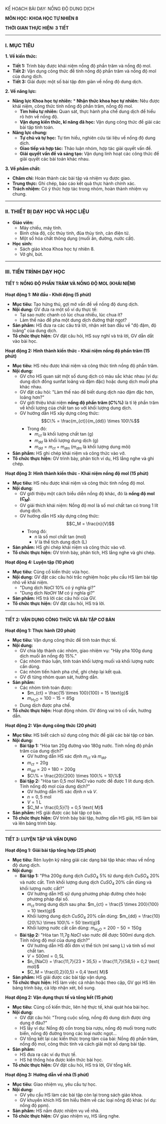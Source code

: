 KẾ HOẠCH BÀI DẠY: NỒNG ĐỘ DUNG DỊCH

**MÔN HỌC: KHOA HỌC TỰ NHIÊN 8**

**THỜI GIAN THỰC HIỆN: 3 TIẾT**

---

### I. MỤC TIÊU

**1. Về kiến thức:**
* **Tiết 1:** Trình bày được khái niệm nồng độ phần trăm và nồng độ mol.
* **Tiết 2:** Vận dụng công thức để tính nồng độ phần trăm và nồng độ mol của dung dịch.
* **Tiết 3:** Giải được một số bài tập đơn giản về nồng độ dung dịch.

**2. Về năng lực:**
* **Năng lực Khoa học tự nhiên:** * **Nhận thức khoa học tự nhiên:** Nêu được khái niệm, công thức tính nồng độ phần trăm, nồng độ mol.
    * **Tìm hiểu tự nhiên:** Quan sát, thực hành pha chế dung dịch để hiểu rõ hơn về nồng độ.
    * **Vận dụng kiến thức, kĩ năng đã học:** Vận dụng công thức để giải các bài tập tính toán.
* **Năng lực chung:**
    * **Tự chủ và tự học:** Tự tìm hiểu, nghiên cứu tài liệu về nồng độ dung dịch.
    * **Giao tiếp và hợp tác:** Thảo luận nhóm, hợp tác giải quyết vấn đề.
    * **Giải quyết vấn đề và sáng tạo:** Vận dụng linh hoạt các công thức để giải quyết các bài toán khác nhau.

**3. Về phẩm chất:**
* **Chăm chỉ:** Hoàn thành các bài tập và nhiệm vụ được giao.
* **Trung thực:** Ghi chép, báo cáo kết quả thực hành chính xác.
* **Trách nhiệm:** Có ý thức hợp tác trong nhóm, hoàn thành nhiệm vụ chung.

---

### II. THIẾT BỊ DẠY HỌC VÀ HỌC LIỆU

* **Giáo viên:**
    * Máy chiếu, máy tính.
    * Bình chia độ, cốc thủy tinh, đũa thủy tinh, cân điện tử.
    * Một số hóa chất thông dụng (muối ăn, đường, nước cất).
* **Học sinh:**
    * Sách giáo khoa Khoa học tự nhiên 8.
    * Vở ghi, bút.

---

### III. TIẾN TRÌNH DẠY HỌC

#### TIẾT 1: NỒNG ĐỘ PHẦN TRĂM VÀ NỒNG ĐỘ MOL (KHÁI NIỆM)

**Hoạt động 1: Mở đầu - Khởi động (5 phút)**

* **Mục tiêu:** Tạo hứng thú, gợi mở vấn đề về nồng độ dung dịch.
* **Nội dung:** GV đưa ra một số ví dụ thực tế:
    * Tại sao nước chanh có lúc chua nhiều, lúc chua ít?
    * Làm thế nào để pha một dung dịch đường thật ngọt?
* **Sản phẩm:** HS đưa ra các câu trả lời, nhận xét ban đầu về "độ đậm, độ loãng" của dung dịch.
* **Tổ chức thực hiện:** GV đặt câu hỏi, HS suy nghĩ và trả lời, GV dẫn dắt vào bài học.

**Hoạt động 2: Hình thành kiến thức - Khái niệm nồng độ phần trăm (15 phút)**

* **Mục tiêu:** HS nêu được khái niệm và công thức tính nồng độ phần trăm.
* **Nội dung:**
    * GV cho HS quan sát một số dung dịch có màu sắc khác nhau (ví dụ: dung dịch đồng sunfat loãng và đậm đặc) hoặc dung dịch muối pha khác nhau.
    * GV đặt câu hỏi: "Làm thế nào để biết dung dịch nào đậm đặc hơn, loãng hơn?"
    * GV giới thiệu khái niệm **nồng độ phần trăm ($C\%$%)** là tỉ lệ phần trăm về khối lượng của chất tan so với khối lượng dung dịch.
    * GV hướng dẫn HS xây dựng công thức:
        $$C\% = \frac{m_{ct}}{m_{dd}} \times 100\%$$
        * Trong đó:
            * $m_{ct}$ là khối lượng chất tan (g)
            * $m_{dd}$ là khối lượng dung dịch (g)
            * $m_{dd} = m_{ct} + m_{dm}$ ($m_{dm}$ là khối lượng dung môi)
* **Sản phẩm:** HS ghi chép khái niệm và công thức vào vở.
* **Tổ chức thực hiện:** GV trình bày, phân tích ví dụ, HS lắng nghe và ghi chép.

**Hoạt động 3: Hình thành kiến thức - Khái niệm nồng độ mol (15 phút)**

* **Mục tiêu:** HS nêu được khái niệm và công thức tính nồng độ mol.
* **Nội dung:**
    * GV giới thiệu một cách biểu diễn nồng độ khác, đó là **nồng độ mol ($C_M$)**.
    * GV giải thích khái niệm: Nồng độ mol là số mol chất tan có trong 1 lít dung dịch.
    * GV hướng dẫn HS xây dựng công thức:
        $$C_M = \frac{n}{V}$$
        * Trong đó:
            * $n$ là số mol chất tan (mol)
            * $V$ là thể tích dung dịch (L)
* **Sản phẩm:** HS ghi chép khái niệm và công thức vào vở.
* **Tổ chức thực hiện:** GV trình bày, phân tích, HS lắng nghe và ghi chép.

**Hoạt động 4: Luyện tập (10 phút)**

* **Mục tiêu:** Củng cố kiến thức vừa học.
* **Nội dung:** GV đặt các câu hỏi trắc nghiệm hoặc yêu cầu HS làm bài tập nhỏ về khái niệm.
    * "Dung dịch $NaCl$ $10\%$ có ý nghĩa gì?"
    * "Dung dịch $NaOH$ $1M$ có ý nghĩa gì?"
* **Sản phẩm:** HS trả lời các câu hỏi của GV.
* **Tổ chức thực hiện:** GV đặt câu hỏi, HS trả lời.

---

#### TIẾT 2: VẬN DỤNG CÔNG THỨC VÀ BÀI TẬP CƠ BẢN

**Hoạt động 1: Thực hành (20 phút)**

* **Mục tiêu:** Vận dụng công thức để tính toán thực tế.
* **Nội dung:**
    * GV chia lớp thành các nhóm, giao nhiệm vụ: "Hãy pha 100g dung dịch muối ăn nồng độ $15\%$."
    * Các nhóm thảo luận, tính toán khối lượng muối và khối lượng nước cần dùng.
    * Các nhóm tiến hành pha chế, ghi chép lại kết quả.
    * GV đi từng nhóm quan sát, hướng dẫn.
* **Sản phẩm:**
    * Các nhóm tính toán được:
        * $m_{ct} = \frac{15 \times 100}{100} = 15 \text{g}$
        * $m_{H_2O} = 100 - 15 = 85 \text{g}$
    * Dung dịch được pha chế.
* **Tổ chức thực hiện:** Hoạt động nhóm. GV đóng vai trò cố vấn, hướng dẫn.

**Hoạt động 2: Vận dụng công thức (20 phút)**

* **Mục tiêu:** HS biết cách sử dụng công thức để giải các bài tập cơ bản.
* **Nội dung:**
    * **Bài tập 1:** "Hòa tan 20g đường vào 180g nước. Tính nồng độ phần trăm của dung dịch?"
        * GV hướng dẫn HS xác định $m_{ct}$ và $m_{dd}$.
        * $m_{ct} = 20 \text{g}$
        * $m_{dd} = 20 + 180 = 200 \text{g}$
        * $C\% = \frac{20}{200} \times 100\% = 10\%$
    * **Bài tập 2:** "Hòa tan 0,5 mol $NaCl$ vào nước để được 1 lít dung dịch. Tính nồng độ mol của dung dịch?"
        * GV hướng dẫn HS xác định $n$ và $V$.
        * $n = 0,5 \text{ mol}$
        * $V = 1 \text{ L}$
        * $C_M = \frac{0,5}{1} = 0,5 \text{ M}$
* **Sản phẩm:** HS giải được các bài tập cơ bản.
* **Tổ chức thực hiện:** GV trình bày bài tập, hướng dẫn HS giải, HS làm bài và lên bảng trình bày.

---

#### TIẾT 3: LUYỆN TẬP VÀ VẬN DỤNG

**Hoạt động 1: Giải bài tập tổng hợp (25 phút)**

* **Mục tiêu:** Rèn luyện kỹ năng giải các dạng bài tập khác nhau về nồng độ dung dịch.
* **Nội dung:**
    * **Bài tập 1:** "Pha 200g dung dịch $CuSO_4$ $5\%$ từ dung dịch $CuSO_4$ $20\%$ và nước cất. Tính khối lượng dung dịch $CuSO_4$ $20\%$ cần dùng và khối lượng nước cất?"
        * GV hướng dẫn HS sử dụng phương pháp đường chéo hoặc phương pháp đại số.
        * $m_{ct}$ trong dung dịch sau pha: $m_{ct} = \frac{5 \times 200}{100} = 10 \text{g}$
        * Khối lượng dung dịch $CuSO_4$ $20\%$ cần dùng: $m_{dd} = \frac{10}{20\%} \times 100\% = 50 \text{g}$
        * Khối lượng nước cất cần dùng: $m_{H_2O} = 200 - 50 = 150 \text{g}$
    * **Bài tập 2:** "Hòa tan 11,7g $NaCl$ vào nước để được 500ml dung dịch. Tính nồng độ mol của dung dịch?"
        * GV hướng dẫn HS đổi đơn vị thể tích (ml sang L) và tính số mol chất tan.
        * $V = 500 \text{ml} = 0,5 \text{L}$
        * $n_{NaCl} = \frac{11,7}{23 + 35,5} = \frac{11,7}{58,5} = 0,2 \text{ mol}$
        * $C_M = \frac{0,2}{0,5} = 0,4 \text{ M}$
* **Sản phẩm:** HS giải được các bài tập vận dụng.
* **Tổ chức thực hiện:** HS làm việc cá nhân hoặc theo cặp, GV gọi HS lên bảng trình bày, cả lớp nhận xét, bổ sung.

**Hoạt động 2: Vận dụng thực tế và tổng kết (15 phút)**

* **Mục tiêu:** Củng cố kiến thức, liên hệ thực tế, khái quát hóa bài học.
* **Nội dung:**
    * GV đặt câu hỏi: "Trong cuộc sống, nồng độ dung dịch được ứng dụng ở đâu?"
    * HS lấy ví dụ: Nồng độ cồn trong bia rượu, nồng độ muối trong nước biển, nồng độ đường trong các loại nước ngọt...
    * GV tổng kết lại các kiến thức trọng tâm của bài: Nồng độ phần trăm, nồng độ mol, công thức tính và cách giải một số dạng bài tập.
* **Sản phẩm:**
    * HS đưa ra các ví dụ thực tế.
    * HS hệ thống hóa được kiến thức bài học.
* **Tổ chức thực hiện:** GV đặt câu hỏi, HS trả lời, GV tổng kết.

**Hoạt động 3: Hướng dẫn về nhà (5 phút)**

* **Mục tiêu:** Giao nhiệm vụ, yêu cầu tự học.
* **Nội dung:**
    * GV yêu cầu HS làm các bài tập còn lại trong sách giáo khoa.
    * GV khuyến khích HS tìm hiểu thêm về các loại nồng độ khác (ví dụ: nồng độ ppm).
* **Sản phẩm:** HS nắm được nhiệm vụ về nhà.
* **Tổ chức thực hiện:** GV giao nhiệm vụ, HS lắng nghe.